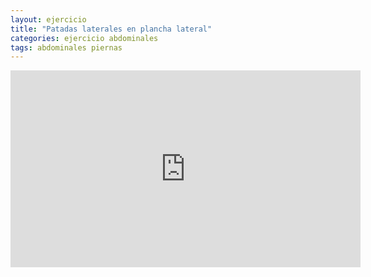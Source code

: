 ```yaml
---
layout: ejercicio
title: "Patadas laterales en plancha lateral"
categories: ejercicio abdominales
tags: abdominales piernas
---
```


<div class="video-responsive">
<iframe width="560" height="315" src="https://www.youtube.com/embed/2DmwvismuV0" title="YouTube video player" frameborder="0" allow="accelerometer; autoplay; clipboard-write; encrypted-media; gyroscope; picture-in-picture" allowfullscreen></iframe></div>
